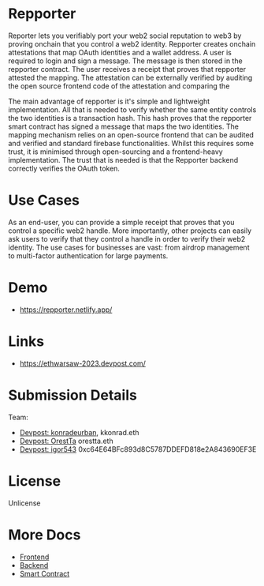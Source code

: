 # Repporter

Reporter lets you verifiably port your web2 social reputation to web3 by proving onchain that you control a web2 identity. Repporter creates onchain attestations that map OAuth identities and a wallet address. A user is required to login and sign a message. The message is then stored in the repporter contract. The user receives a receipt that proves that repporter attested the mapping. The attestation can be externally verified by auditing the open source frontend code of the attestation and comparing the  

The main advantage of repporter is it's simple and lightweight implementation. All that is needed to verify whether the same entity controls the two identities is a transaction hash. This hash proves that the repporter smart contract has signed a message that maps the two identities. The mapping mechanism relies on an open-source frontend that can be audited and verified and standard firebase functionalities. Whilst this requires some trust, it is minimised through open-sourcing and a frontend-heavy implementation. The trust that is needed is that the Repporter backend correctly verifies the OAuth token. 

# Use Cases

As an end-user, you can provide a simple receipt that proves that you control a specific web2 handle. More importantly, other projects can easily ask users to verify that they control a handle in order to verify their web2 identity. The use cases for businesses are vast: from airdrop management to multi-factor authentication for large payments.

# Demo

- https://repporter.netlify.app/

# Links
- https://ethwarsaw-2023.devpost.com/

# Submission Details

Team: 
- [Devpost: konradeurban](https://devpost.com/konradeurban), kkonrad.eth
- [Devpost: OrestTa](https://devpost.com/OrestTa) orestta.eth
- [Devpost: igor543](https://devpost.com/igor543) 0xc64E64BFc893d8C5787DDEFD818e2A843690EF3E

# License

Unlicense

# More Docs

- [Frontend](/frontend)
- [Backend](/backend)
- [Smart Contract](/contract)
